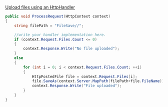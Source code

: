 ﻿[Upload files using an HttpHandler](http://www.codeproject.com/Articles/46745/Upload-files-using-an-HttpHandler)


```cs
public void ProcessRequest(HttpContext context)
{
    string filePath = "FileSave//";

    //write your handler implementation here.
    if (context.Request.Files.Count <= 0)
    {
        context.Response.Write("No file uploaded");
    }
    else
    {
        for (int i = 0; i < context.Request.Files.Count; ++i)
        {
            HttpPostedFile file = context.Request.Files[i];
            file.SaveAs(context.Server.MapPath(filePath+file.FileName));
            context.Response.Write("File uploaded");
        }
    }
}
```